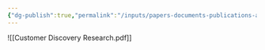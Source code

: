 ```yaml
---
{"dg-publish":true,"permalink":"/inputs/papers-documents-publications-articles/project-innerspace-sharing/university-interviews/customer-discovery-research/"}
---
```



![[Customer Discovery Research.pdf]]